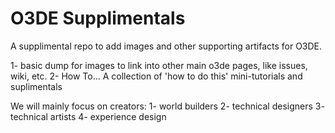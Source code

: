 # O3DE Supplimentals
A supplimental repo to add images and other supporting artifacts for O3DE.

1- basic dump for images to link into other main o3de pages, like issues, wiki, etc.
2- How To... A collection of 'how to do this' mini-tutorials and suplimentals

We will mainly focus on creators:
1- world builders
2- technical designers
3- technical artists
4- experience design
